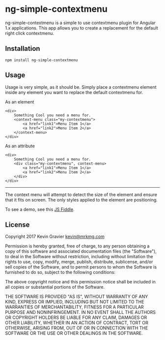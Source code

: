 ng-simple-contextmenu
=====================


ng-simple-contextmenu is a simple to use contextmenu plugin for Angular 1.x 
applications. This app allows you to create a replacement for the default
right click contextmenu.

Installation
------------

    npm install ng-simple-contextmenu
    
Usage
-----

Usage is very simple, as it should be. Simply place a contextmenu element inside
any element you want to replace the default contextmenu for.

As an element

    <div>
        Something Cool you need a menu for.
        <context-menu class="my-contextmenu">
            <a href="link1">Menu Item 1</a>
            <a href="link2">Menu Item 2</a>
        </context-menu>
    </div>


As an attribute

    <div>
        Something Cool you need a menu for.
        <div class="my-contextmenu", context-menu>
            <a href="link1">Menu Item 1</a>
            <a href="link2">Menu Item 2</a>
        </div>
    </div>
    
-------
    
The context menu will attempt to detect the size of the element and ensure that it
fits on screen. The only styles applied to the element are positioning.

To see a demo, see this [JS Fiddle](https://jsfiddle.net/vgLmj2d2/).


License
-------

Copyright 2017 Kevin Gravier <kevin@mrkmg.com>

Permission is hereby granted, free of charge, to any person obtaining a copy of this
software and associated documentation files (the "Software"), to deal in the Software
without restriction, including without limitation the rights to use, copy, modify,
merge, publish, distribute, sublicense, and/or sell copies of the Software, and to
permit persons to whom the Software is furnished to do so, subject to the following
conditions:

The above copyright notice and this permission notice shall be included in all copies
or substantial portions of the Software.

THE SOFTWARE IS PROVIDED "AS IS", WITHOUT WARRANTY OF ANY KIND, EXPRESS OR IMPLIED,
INCLUDING BUT NOT LIMITED TO THE WARRANTIES OF MERCHANTABILITY, FITNESS FOR A PARTICULAR
PURPOSE AND NONINFRINGEMENT. IN NO EVENT SHALL THE AUTHORS OR COPYRIGHT HOLDERS BE
LIABLE FOR ANY CLAIM, DAMAGES OR OTHER LIABILITY, WHETHER IN AN ACTION OF CONTRACT, TORT
OR OTHERWISE, ARISING FROM, OUT OF OR IN CONNECTION WITH THE SOFTWARE OR THE USE OR
OTHER DEALINGS IN THE SOFTWARE.
